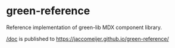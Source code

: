 # green-reference

Reference implementation of green-lib MDX component library.

[/doc](/doc) is published to <https://jaccomeijer.github.io/green-reference/>
